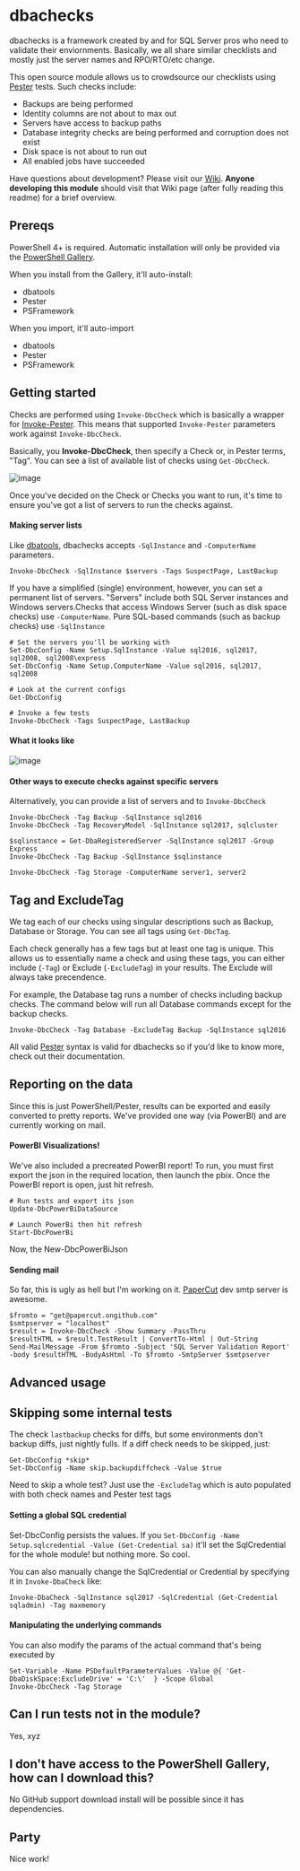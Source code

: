 # dbachecks

dbachecks is a framework created by and for SQL Server pros who need to validate their enviornments. Basically, we all share similar checklists and mostly just the server names and RPO/RTO/etc change.

This open source module allows us to crowdsource our checklists using [Pester](https://github.com/Pester/Pester) tests. Such checks include:

* Backups are being performed
* Identity columns are not about to max out
* Servers have access to backup paths
* Database integrity checks are being performed and corruption does not exist
* Disk space is not about to run out
* All enabled jobs have succeeded

Have questions about development? Please visit our [Wiki](https://github.com/potatoqualitee/dbachecks/wiki). **Anyone developing this module** should visit that Wiki page (after fully reading this readme) for a brief overview.

## Prereqs

PowerShell 4+ is required. Automatic installation will only be provided via the [PowerShell Gallery](https://www.powershellgallery.com).

When you install from the Gallery, it'll auto-install:

* dbatools
* Pester
* PSFramework

When you import, it'll auto-import

* dbatools
* Pester
* PSFramework

## Getting started

Checks are performed using `Invoke-DbcCheck` which is basically a wrapper for [Invoke-Pester](https://github.com/pester/Pester/wiki/Invoke-Pester). This means that supported `Invoke-Pester` parameters work against `Invoke-DbcCheck`.

Basically, you **Invoke-DbcCheck**, then specify a Check or, in Pester terms, "Tag". You can see a list of available list of checks using `Get-DbcCheck`. 

![image](https://user-images.githubusercontent.com/8278033/34315601-6a93672e-e782-11e7-9688-1d361d8597e1.png)

Once you've decided on the Check or Checks you want to run, it's time to ensure you've got a list of servers to run the checks against.

#### Making server lists

Like [dbatools](https://dbatools.io), dbachecks accepts `-SqlInstance` and `-ComputerName` parameters. 

`Invoke-DbcCheck -SqlInstance $servers -Tags SuspectPage, LastBackup`

If you have a simplified (single) environment, however, you can set a permanent list of servers. "Servers" include both SQL Server instances and Windows servers.Checks that access Windows Server (such as disk space checks) use `-ComputerName`. Pure SQL-based commands (such as backup checks) use `-SqlInstance`

```
# Set the servers you'll be working with
Set-DbcConfig -Name Setup.SqlInstance -Value sql2016, sql2017, sql2008, sql2008\express
Set-DbcConfig -Name Setup.ComputerName -Value sql2016, sql2017, sql2008

# Look at the current configs
Get-DbcConfig

# Invoke a few tests
Invoke-DbcCheck -Tags SuspectPage, LastBackup
```

#### What it looks like

![image](https://user-images.githubusercontent.com/8278033/34208143-93e4ae9a-e58d-11e7-90bb-448e2342ba39.png)

#### Other ways to execute checks against specific servers

Alternatively, you can provide a list of servers and to `Invoke-DbcCheck`

````
Invoke-DbcCheck -Tag Backup -SqlInstance sql2016
Invoke-DbcCheck -Tag RecoveryModel -SqlInstance sql2017, sqlcluster

$sqlinstance = Get-DbaRegisteredServer -SqlInstance sql2017 -Group Express
Invoke-DbcCheck -Tag Backup -SqlInstance $sqlinstance

Invoke-DbcCheck -Tag Storage -ComputerName server1, server2
````

## Tag and ExcludeTag

We tag each of our checks using singular descriptions such as Backup, Database or Storage. You can see all tags using `Get-DbcTag`. 


Each check generally has a few tags but at least one tag is unique. This allows us to essentially name a check and using these tags, you can either include (`-Tag`) or Exclude (`-ExcludeTag`) in your results. The Exclude will always take precendence.

For example, the Database tag runs a number of checks including backup checks. The command below will run all Database commands except for the backup checks.

```
Invoke-DbcCheck -Tag Database -ExcludeTag Backup -SqlInstance sql2016
```

All valid [Pester](https://github.com/Pester/Pester) syntax is valid for dbachecks so if you'd like to know more, check out their documentation.

## Reporting on the data

Since this is just PowerShell/Pester, results can be exported and easily converted to pretty reports. We've provided one way (via PowerBI) and are currently working on mail.

#### PowerBI Visualizations!

We've also included a precreated PowerBI report! To run, you must first export the json in the required location, then launch the pbix. Once the PowerBI report is open, just hit refresh.

```
# Run tests and export its json
Update-DbcPowerBiDataSource

# Launch PowerBi then hit refresh
Start-DbcPowerBi
```

Now, the New-DbcPowerBiJson 
#### Sending mail

So far, this is ugly as hell but I'm working on it. [PaperCut](https://github.com/ChangemakerStudios/Papercut/releases) dev smtp server is awesome.

```
$fromto = "get@papercut.ongithub.com"
$smtpserver = "localhost"
$result = Invoke-DbcCheck -Show Summary -PassThru
$resultHTML = $result.TestResult | ConvertTo-Html | Out-String
Send-MailMessage -From $fromto -Subject 'SQL Server Validation Report' -body $resultHTML -BodyAsHtml -To $fromto -SmtpServer $smtpserver
```

## Advanced usage

## Skipping some internal tests

The check `lastbackup` checks for diffs, but some environments don't backup diffs, just nightly fulls. If a diff check needs to be skipped, just:

```
Get-DbcConfig *skip*
Set-DbcConfig -Name skip.backupdiffcheck -Value $true
```

Need to skip a whole test? Just use the `-ExcludeTag` which is auto populated with both check names and Pester test tags

#### Setting a global SQL credential

Set-DbcConfig persists the values. If you `Set-DbcConfig -Name Setup.sqlcredential -Value (Get-Credential sa)` it'll set the SqlCredential for the whole module! but nothing more. So cool.

You can also manually change the SqlCredential or Credential by specifying it in `Invoke-DbaCheck` like:

```
Invoke-DbaCheck -SqlInstance sql2017 -SqlCredential (Get-Credential sqladmin) -Tag maxmemory
```

#### Manipulating the underlying commands 

You can also modify the params of the actual command that's being executed by

```
Set-Variable -Name PSDefaultParameterValues -Value @{ 'Get-DbaDiskSpace:ExcludeDrive' = 'C:\'  } -Scope Global
Invoke-DbcCheck -Tag Storage
```

## Can I run tests not in the module?

Yes, xyz

## I don't have access to the PowerShell Gallery, how can I download this?

No GitHub support download install will be possible since it has dependencies. 

## Party

Nice work!
